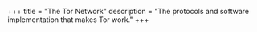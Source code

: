 +++
title = "The Tor Network"
description = "The protocols and software implementation that makes Tor work."
+++
